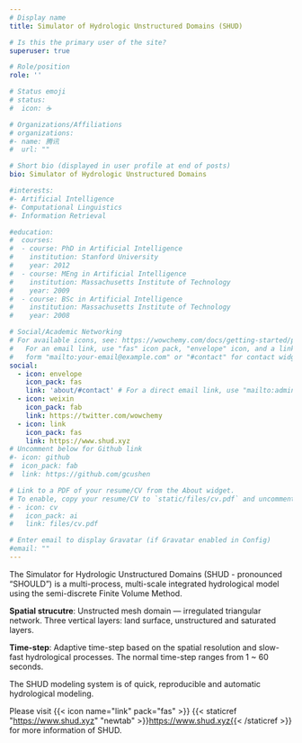 ```yaml
---
# Display name
title: Simulator of Hydrologic Unstructured Domains (SHUD)

# Is this the primary user of the site?
superuser: true

# Role/position
role: ''

# Status emoji
# status:
#  icon: ☕️

# Organizations/Affiliations
# organizations:
#- name: 腾讯
#  url: ""

# Short bio (displayed in user profile at end of posts)
bio: Simulator of Hydrologic Unstructured Domains

#interests:
#- Artificial Intelligence
#- Computational Linguistics
#- Information Retrieval

#education:
#  courses:
#  - course: PhD in Artificial Intelligence
#    institution: Stanford University
#    year: 2012
#  - course: MEng in Artificial Intelligence
#    institution: Massachusetts Institute of Technology
#    year: 2009
#  - course: BSc in Artificial Intelligence
#    institution: Massachusetts Institute of Technology
#    year: 2008

# Social/Academic Networking
# For available icons, see: https://wowchemy.com/docs/getting-started/page-builder/#icons
#   For an email link, use "fas" icon pack, "envelope" icon, and a link in the
#   form "mailto:your-email@example.com" or "#contact" for contact widget.
social:
  - icon: envelope
    icon_pack: fas
    link: 'about/#contact' # For a direct email link, use "mailto:admin@shuddata.com".
  - icon: weixin
    icon_pack: fab
    link: https://twitter.com/wowchemy
  - icon: link
    icon_pack: fas
    link: https://www.shud.xyz
# Uncomment below for Github link
#- icon: github
#  icon_pack: fab
#  link: https://github.com/gcushen

# Link to a PDF of your resume/CV from the About widget.
# To enable, copy your resume/CV to `static/files/cv.pdf` and uncomment the lines below.
# - icon: cv
#   icon_pack: ai
#   link: files/cv.pdf

# Enter email to display Gravatar (if Gravatar enabled in Config)
#email: ""
---
```


The Simulator for Hydrologic Unstructured Domains (SHUD - pronounced “SHOULD”) is a multi-process, multi-scale integrated hydrological model using the semi-discrete Finite Volume Method.

**Spatial strucutre**: Unstructed mesh domain — irregulated triangular network. Three vertical layers: land surface, unstructured and saturated layers.

**Time-step**: Adaptive time-step based on the spatial resolution and slow-fast hydrological processes. The normal time-step ranges from 1 ~ 60 seconds.

The SHUD modeling system is of quick, reproducible and automatic hydrological modeling.


Please visit {{< icon name="link" pack="fas" >}} {{< staticref "https://www.shud.xyz" "newtab" >}}https://www.shud.xyz{{< /staticref >}} for more information of SHUD.

<!--{{< icon name="download" pack="fas" >}} {{< staticref "uploads/resume.pdf" "newtab" >}}Download{{< /staticref >}} my resumé as a PDF.
-->